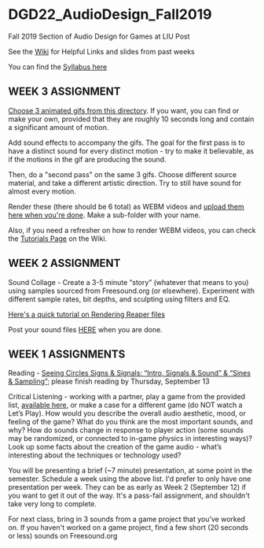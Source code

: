 # DGD22_AudioDesign_Fall2019
Fall 2019 Section of Audio Design for Games at LIU Post

See the [Wiki](https://github.com/8ude/DGD22_AudioDesign_Fall2019/wiki) for Helpful Links and slides from past weeks

You can find the [Syllabus here](https://github.com/8ude/DGD22_AudioDesign_Fall2019/blob/master/2019_Fall_CoreyBertelsen_AudioDesignForGamesDGD22%20001.pdf)

WEEK 3 ASSIGNMENT
------

[Choose 3 animated gifs from this directory](https://drive.google.com/open?id=1e_qmV88zN6YjvZpqyoVz3NtHGxD1qU3e).  If you want, you can find or make your own, provided that they are roughly 10 seconds long and contain a significant amount of motion.

Add sound effects to accompany the gifs.  The goal for the first pass is to have a distinct sound for every distinct motion - try to make it believable, as if the motions in the gif are producing the sound. 

Then, do a "second pass" on the same 3 gifs.  Choose different source material, and take a different artistic direction.  Try to still have sound for almost every motion. 

Render these (there should be 6 total) as WEBM videos and [upload them here when you're done](https://drive.google.com/open?id=1qxrEmKnZQF3m_l4I2pQ5KADMj9tTX0I5).  Make a sub-folder with your name.   

Also, if you need a refresher on how to render WEBM videos, you can check the [Tutorials Page](https://github.com/8ude/DGD22_AudioDesign_Fall2019/wiki/Tutorials) on the Wiki.

WEEK 2 ASSIGNMENT
------
Sound Collage - Create a 3-5 minute “story” (whatever that means to you) using samples sourced from Freesound.org (or elsewhere).  Experiment with different sample rates, bit depths, and sculpting using filters and EQ.

[Here's a quick tutorial on Rendering Reaper files](https://docs.google.com/document/d/1u33zeQcDhvRbJRrL2OdQ2vjyfth48lWYiCvT-erEX1c/edit?usp=sharing) 

Post your sound files [HERE](https://drive.google.com/open?id=1HrcL6GNCJ9EXvec5hhoKvY6lRSxjHI8s) when you are done.

WEEK 1 ASSIGNMENTS
------

Reading - [Seeing Circles Signs & Signals: “Intro, Signals & Sound” & “Sines & Sampling”](https://jackschaedler.github.io/circles-sines-signals/); please finish reading by Thursday, September 13

Critical Listening - working with a partner, play a game from the provided list, [available here](https://docs.google.com/spreadsheets/d/1Bn5J00GZ341uofRyMuntdbZQDFrSYf6LfDXIevePOCA/edit?usp=sharing), or make a case for a different game (do NOT watch a Let’s Play).  How would you describe the overall audio aesthetic, mood, or feeling of the game?  What do you think are the most important sounds, and why?  How do sounds change in response to player action (some sounds may be randomized, or connected to in-game physics in interesting ways)?  Look up some facts about the creation of the game audio - what’s interesting about the techniques or technology used?

You will be presenting a brief (~7 minute) presentation, at some point in the semester.  Schedule a week using the above list.  I'd prefer to only have one presentation per week.  They can be as early as Week 2 (September 12) if you want to get it out of the way.  It's a pass-fail assignment, and shouldn't take very long to complete.

For next class, bring in 3 sounds from a game project that you’ve worked on.  If you haven't worked on a game project, find a few short (20 seconds or less) sounds on Freesound.org
